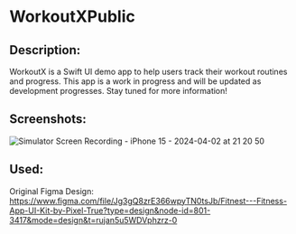 # WorkoutXPublic
## Description:
WorkoutX is a Swift UI demo app to help users track their workout routines and progress.
This app is a work in progress and will be updated as development progresses. Stay tuned for more information!

## Screenshots:

![Simulator Screen Recording - iPhone 15 - 2024-04-02 at 21 20 50](https://github.com/FlaviusAkb/WorkoutXPublic/assets/46058216/9543d118-8872-4c43-bccd-106adab56dde)

## Used:
Original Figma Design: https://www.figma.com/file/Jg3gQ8zrE366wpyTN0tsJb/Fitnest---Fitness-App-UI-Kit-by-Pixel-True?type=design&node-id=801-3417&mode=design&t=rujan5u5WDVphzrz-0
